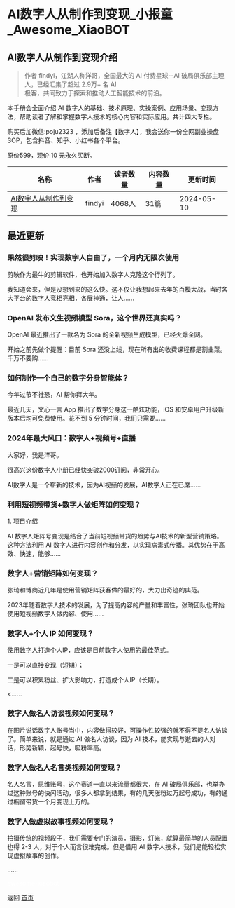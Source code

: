 # AI数字人从制作到变现_小报童_Awesome_XiaoBOT

## AI数字人从制作到变现介绍
> 作者 findyi，江湖人称洋哥，全国最大的 AI 付费星球--AI 破局俱乐部主理人，已经汇集了超过 2.9万+ 名 AI  
极客，共同致力于探索和推动人工智能技术的前沿。    
    
本手册会全面介绍 AI 数字人的基础、技术原理、实操案例、应用场景、变现方法，帮助读者了解和掌握数字人技术的核心内容和实际应用。共计四大专栏。    
    
购买后加微信:poju2323 ，添加后备注【数字人】，我会送你一份全网副业操盘SOP，包含抖音、知乎、小红书各个平台。    
    
原价599，现价 10 元永久买断。  
  


|名称|作者|读者数量|内容数量|更新时间|
|---|---|---|---|---|
|[AI数字人从制作到变现](https://xiaobot.net/p/1234569?refer=0b133df9-27dc-423b-8101-639049001c13)|findyi|4068人|31篇|2024-05-10|

## 最近更新
### 果然很剪映！实现数字人自由了，一个月内无限次使用

剪映作为最牛的剪辑软件，也开始加入数字人克隆这个行列了。

我知道会来，但是没想到来的这么快。这不仅让我想起来去年的百模大战，当时各大平台的数字人竞相亮相，各展神通，让人......

### OpenAI 发布文生视频模型 Sora，这个世界还真实吗？

OpenAI 最近推出了一款名为 Sora 的全新视频生成模型，已经火爆全网。

开始之前先做个提醒：目前 Sora 还没上线，现在所有出的收费课程都是割韭菜。千万不要购......

### 如何制作一个自己的数字分身智能体？

今年过节不社恐，AI 帮你拜大年。

最近几天，文心一言 App 推出了数字分身这一酷炫功能，iOS 和安卓用户升级新版本后均可免费使用。花不到 5 分钟时间，我们只需要......

### 2024年最大风口：数字人+视频号+直播

大家好，我是洋哥。

很高兴这份数字人小册已经快突破2000订阅，非常开心。

AI数字人是一个崭新的技术，因为AI视频的发展，AI数字人正在已席......

### 利用短视频带货+数字人做矩阵如何变现？

1\. 项目介绍

AI 数字人矩阵号变现是结合了当前短视频带货的趋势与AI技术的新型营销策略。这种方法利用 AI
数字人进行内容创作和分发，以实现病毒式传播。其优势在于高效、快速，能够......

### 数字人+营销矩阵如何变现？

张琦和博商近几年是使用营销矩阵获客做的最好的，大力出奇迹的典范。

2023年随着数字人技术的发展，为了提高内容的产量和丰富性，张琦团队也开始使用短视频数字人做内容、使用......

### 数字人+个人 IP 如何变现？

使用数字人打造个人IP，应该是目前数字人使用的最佳范式。

一是可以直接变现（短期）；

二是可以积累粉丝、扩大影响力，打造成个人IP（长期）。

<......

### 数字人做名人访谈视频如何变现？

在图片说话数字人账号当中，内容做得较好，可操作性较强的就不得不提名人访谈了。简单来说，就是通过 AI 做名人访谈，因为 AI
技术，能实现与逝去的人对话，形势新颖，起号快，吸粉率高。

### 数字人做名人名言类视频如何变现？

名人名言，思维账号，这个赛道一直以来流量都很大，在 AI
破局俱乐部，也举办过这种账号的快闪活动，很多人都拿到结果，有的几天涨粉过万起号成功，有的通过橱窗带货一个月变现上万的。

### 数字人做虚拟故事视频如何变现？

拍摄传统的视频段子，我们需要专门的演员，摄影，灯光，就算最简单的人员配置也得 2-3 人，对于个人而言很难完成。但是借用 AI
数字人技术，我们是能轻松实现虚拟故事的创作。

......


<a href="https://github.com/Reno9527/awesome-xiaobot" style="color: white; text-decoration: none;">awesome-xiaobot</a>

返回 [首页](../README.md)
